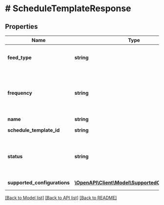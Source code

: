 # # ScheduleTemplateResponse

## Properties

Name | Type | Description | Notes
------------ | ------------- | ------------- | -------------
**feed_type** | **string** | The feed type of the schedule template. Note: When calling createSchedule and updateSchedule methods you must match the feed type specified by the schedule template (this feedType). | [optional]
**frequency** | **string** | This field specifies how often the schedule is generated. If set to HALF_HOUR or ONE_HOUR, you cannot set a preferredTriggerHour using createSchedule or updateSchedule. For implementation help, refer to &lt;a href&#x3D;&#39;https://developer.ebay.com/api-docs/sell/feed/types/api:FrequencyEnum&#39;&gt;eBay API documentation&lt;/a&gt; | [optional]
**name** | **string** | The template name provided by the template. | [optional]
**schedule_template_id** | **string** | The ID of the template. Use this ID to create a schedule based on the properties of this schedule template. | [optional]
**status** | **string** | The present status of the template. You cannot create or modify a schedule using a template with an INACTIVE status. For implementation help, refer to &lt;a href&#x3D;&#39;https://developer.ebay.com/api-docs/sell/feed/types/api:StatusEnum&#39;&gt;eBay API documentation&lt;/a&gt; | [optional]
**supported_configurations** | [**\OpenAPI\Client\Model\SupportedConfiguration[]**](SupportedConfiguration.md) | An array of the configuration supported by this template. | [optional]

[[Back to Model list]](../../README.md#models) [[Back to API list]](../../README.md#endpoints) [[Back to README]](../../README.md)
